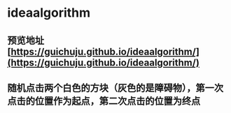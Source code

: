 # ideaalgorithm
## 预览地址[https://guichuju.github.io/ideaalgorithm/](https://guichuju.github.io/ideaalgorithm/)
## 随机点击两个白色的方块（灰色的是障碍物），第一次点击的位置作为起点，第二次点击的位置为终点
